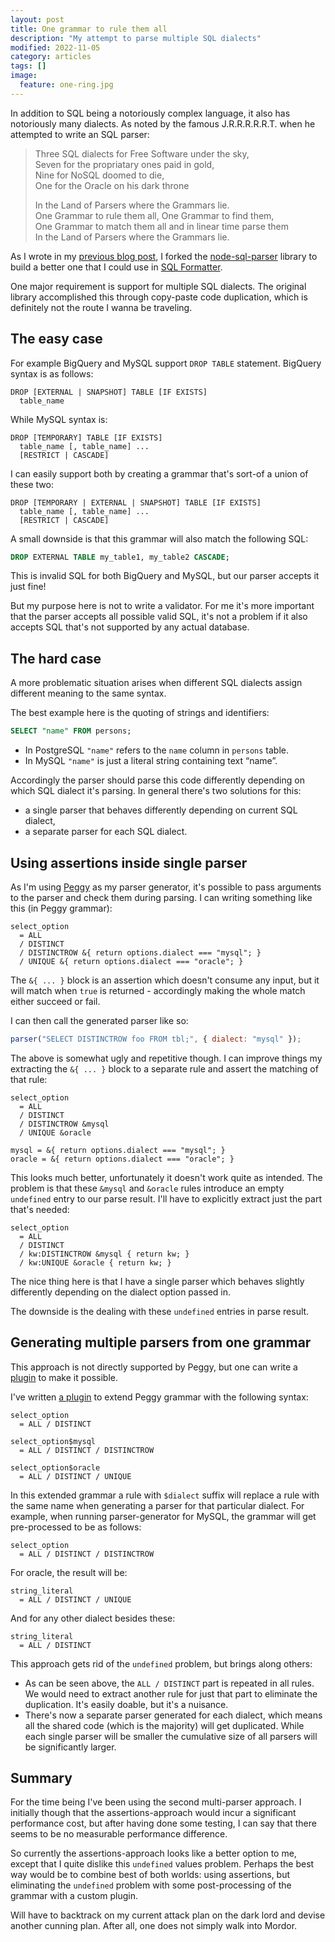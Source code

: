 ```yaml
---
layout: post
title: One grammar to rule them all
description: "My attempt to parse multiple SQL dialects"
modified: 2022-11-05
category: articles
tags: []
image:
  feature: one-ring.jpg
---
```


In addition to SQL being a notoriously complex language, it also has notoriously many dialects.
As noted by the famous J.R.R.R.R.R.T. when he attempted to write an SQL parser:

> Three SQL dialects for Free Software under the sky,<br>
> Seven for the propriatary ones paid in gold,<br>
> Nine for NoSQL doomed to die,<br>
> One for the Oracle on his dark throne
>
> In the Land of Parsers where the Grammars lie.<br>
> One Grammar to rule them all, One Grammar to find them,<br>
> One Grammar to match them all and in linear time parse them<br>
> In the Land of Parsers where the Grammars lie.

As I wrote in my [previous blog post][], I forked the [node-sql-parser][] library
to build a better one that I could use in [SQL Formatter][].

One major requirement is support for multiple SQL dialects.
The original library accomplished this through copy-paste code duplication,
which is definitely not the route I wanna be traveling.

## The easy case

For example BigQuery and MySQL support `DROP TABLE` statement.
BigQuery syntax is as follows:

```
DROP [EXTERNAL | SNAPSHOT] TABLE [IF EXISTS]
  table_name
```

While MySQL syntax is:

```
DROP [TEMPORARY] TABLE [IF EXISTS]
  table_name [, table_name] ...
  [RESTRICT | CASCADE]
```

I can easily support both by creating a grammar that's sort-of a union of these two:

```
DROP [TEMPORARY | EXTERNAL | SNAPSHOT] TABLE [IF EXISTS]
  table_name [, table_name] ...
  [RESTRICT | CASCADE]
```

A small downside is that this grammar will also match the following SQL:

```sql
DROP EXTERNAL TABLE my_table1, my_table2 CASCADE;
```

This is invalid SQL for both BigQuery and MySQL, but our parser accepts it just fine!

But my purpose here is not to write a validator.
For me it's more important that the parser accepts all possible valid SQL,
it's not a problem if it also accepts SQL that's not supported by any actual database.

## The hard case

A more problematic situation arises when different SQL dialects assign different meaning to the same syntax.

The best example here is the quoting of strings and identifiers:

```sql
SELECT "name" FROM persons;
```

- In PostgreSQL `"name"` refers to the `name` column in `persons` table.
- In MySQL `"name"` is just a literal string containing text “name”.

Accordingly the parser should parse this code differently depending on which SQL dialect it's parsing.
In general there's two solutions for this:

- a single parser that behaves differently depending on current SQL dialect,
- a separate parser for each SQL dialect.

## Using assertions inside single parser

As I'm using [Peggy][] as my parser generator,
it's possible to pass arguments to the parser and check them during parsing.
I can writing something like this (in Peggy grammar):

```pegjs
select_option
  = ALL
  / DISTINCT
  / DISTINCTROW &{ return options.dialect === "mysql"; }
  / UNIQUE &{ return options.dialect === "oracle"; }
```

The `&{ ... }` block is an assertion which doesn't consume any input,
but it will match when `true` is returned -
accordingly making the whole match either succeed or fail.

I can then call the generated parser like so:

```js
parser("SELECT DISTINCTROW foo FROM tbl;", { dialect: "mysql" });
```

The above is somewhat ugly and repetitive though.
I can improve things my extracting the `&{ ... }` block to a separate rule
and assert the matching of that rule:

```pegjs
select_option
  = ALL
  / DISTINCT
  / DISTINCTROW &mysql
  / UNIQUE &oracle

mysql = &{ return options.dialect === "mysql"; }
oracle = &{ return options.dialect === "oracle"; }
```

This looks much better, unfortunately it doesn't work quite as intended.
The problem is that these `&mysql` and `&oracle` rules introduce an empty `undefined` entry to our parse result.
I'll have to explicitly extract just the part that's needed:

```pegjs
select_option
  = ALL
  / DISTINCT
  / kw:DISTINCTROW &mysql { return kw; }
  / kw:UNIQUE &oracle { return kw; }
```

The nice thing here is that I have a single parser
which behaves slightly differently depending on the dialect option passed in.

The downside is the dealing with these `undefined` entries in parse result.

## Generating multiple parsers from one grammar

This approach is not directly supported by Peggy,
but one can write a [plugin][] to make it possible.

I've written [a plugin][generate-plugin] to extend Peggy grammar with the following syntax:

```pegjs
select_option
  = ALL / DISTINCT

select_option$mysql
  = ALL / DISTINCT / DISTINCTROW

select_option$oracle
  = ALL / DISTINCT / UNIQUE
```

In this extended grammar a rule with `$dialect` suffix will replace a rule with the same name
when generating a parser for that particular dialect.
For example, when running parser-generator for MySQL,
the grammar will get pre-processed to be as follows:

```pegjs
select_option
  = ALL / DISTINCT / DISTINCTROW
```

For oracle, the result will be:

```pegjs
string_literal
  = ALL / DISTINCT / UNIQUE
```

And for any other dialect besides these:

```pegjs
string_literal
  = ALL / DISTINCT
```

This approach gets rid of the `undefined` problem, but brings along others:

- As can be seen above, the `ALL / DISTINCT` part is repeated in all rules.
  We would need to extract another rule for just that part to eliminate the duplication.
  It's easily doable, but it's a nuisance.
- There's now a separate parser generated for each dialect,
  which means all the shared code (which is the majority) will get duplicated.
  While each single parser will be smaller the cumulative size of all parsers will be significantly larger.

## Summary

For the time being I've been using the second multi-parser approach.
I initially though that the assertions-approach would incur a significant performance cost,
but after having done some testing,
I can say that there seems to be no measurable performance difference.

So currently the assertions-approach looks like a better option to me,
except that I quite dislike this `undefined` values problem.
Perhaps the best way would be to combine best of both worlds:
using assertions, but eliminating the `undefined` problem with some
post-processing of the grammar with a custom plugin.

Will have to backtrack on my current attack plan on the dark lord and devise another cunning plan.
After all, one does not simply walk into Mordor.

[previous blog post]: http://nene.github.io/2022/10/23/not-writing-sql-parser-from-scratch
[node-sql-parser]: https://github.com/taozhi8833998/node-sql-parser
[sql formatter]: https://github.com/sql-formatter-org/sql-formatter
[peggy]: https://peggyjs.org/
[plugin]: https://peggyjs.org/documentation.html#plugins-api
[generate-plugin]: https://github.com/nene/sql-parser-cst/blob/4a32afa955d47a37852e7ebbce95490aff096094/generate.ts
